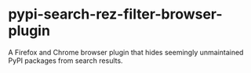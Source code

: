 # pypi-search-rez-filter-browser-plugin
A Firefox and Chrome browser plugin that hides seemingly unmaintained PyPI packages from search results.
